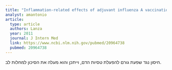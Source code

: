 ```yaml
---
title: "Inflammation-related effects of adjuvant influenza A vaccination on platelet activation and cardiac autonomic function"
analyst: amantonio
article:
  type: article
  authors: Lanza
  year: 2011
  journal: J Intern Med
  link: https://www.ncbi.nlm.nih.gov/pubmed/20964738
  pubmed: 20964738
---
```


חיסון נגד שפעת גורם להפעלת טסיות הדם, וייתכן והוא מעלה את הסיכון למחלות לב.
